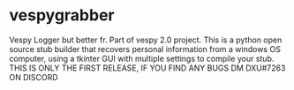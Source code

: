 # vespygrabber
Vespy Logger but better fr. Part of vespy 2.0 project. This is a python open source stub builder that recovers personal information from a windows OS computer, using a tkinter GUI with multiple settings to compile your stub.  THIS IS ONLY THE FIRST RELEASE, IF YOU FIND ANY BUGS DM DXU#7263 ON DISCORD
